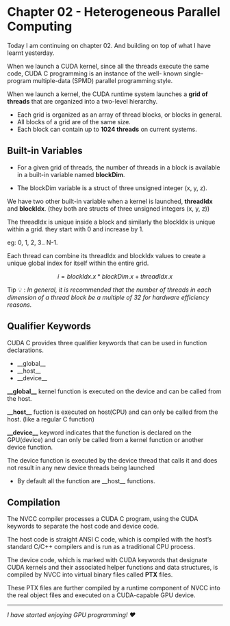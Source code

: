 # Chapter 02 - Heterogeneous Parallel Computing

Today I am continuing on chapter 02. And building on top of what I have learnt yesterday.

When we launch a CUDA kernel, since all the threads execute the same code, CUDA C programming is an instance of the well-
known single-program multiple-data (SPMD) parallel programming style.

When we launch a kernel, the CUDA runtime system launches a **grid of threads** that are organized into a two-level hierarchy. 
- Each grid is organized as an array of thread blocks, or blocks in general.
- All blocks of a grid are of the same size. 
- Each block can contain up to **1024 threads** on current systems.

## Built-in Variables

- For a given grid of threads, the number of threads in a block is available in a built-in variable named **blockDim**.

- The blockDim variable is a struct of three unsigned integer (x, y, z).


We have two other built-in variable when a kernel is launched, **threadIdx** and **blockIdx**. (they both are structs of three unsigned integers (x, y, z))

The threadIdx is unique inside a block and similarly the blockIdx is unique within a grid.
they start with 0 and increase by 1.

eg: 0, 1, 2, 3.. N-1.


Each thread can combine its threadIdx and blockIdx values to create a unique global index for itself within
the entire grid.

$$ i=blockIdx.x * blockDim.
x + threadIdx.x $$

Tip 💡 : *In general, it is recommended that the number of threads in each dimension of a thread block be a multiple of 32 for hardware efficiency reasons.*

## Qualifier Keywords

CUDA C provides three qualifier keywords that can be used in function declarations.

- \_\_global__
- \_\_host__
- \_\_device__


**\_\_global__** kernel function is executed on the
device and can be called from the host.

**\_\_host__** fuction is executed on host(CPU) and can only be called from the host. (like a regular C function)

**\_\_device__** keyword indicates that the function is declared on the GPU(device) and can only be called from a kernel function or another device function. 

The device function is executed by the device thread that calls it and does not result in any new
device threads being launched


- By default all the function are \_\_host__ functions.

## Compilation

The NVCC compiler processes a CUDA C program, using the CUDA keywords to separate the host code and device code. 

The host code is straight ANSI C code, which is compiled with the host’s standard C/C++ compilers and is run as a traditional CPU process. 

The device code, which is marked with CUDA keywords that designate CUDA kernels and their associated helper functions and data structures, is compiled by NVCC into virtual binary files called **PTX** files. 

These PTX files are further compiled by a runtime component of NVCC into the real object files and
executed on a CUDA-capable GPU device.

---

*I have started enjoying GPU programming! ❤️*